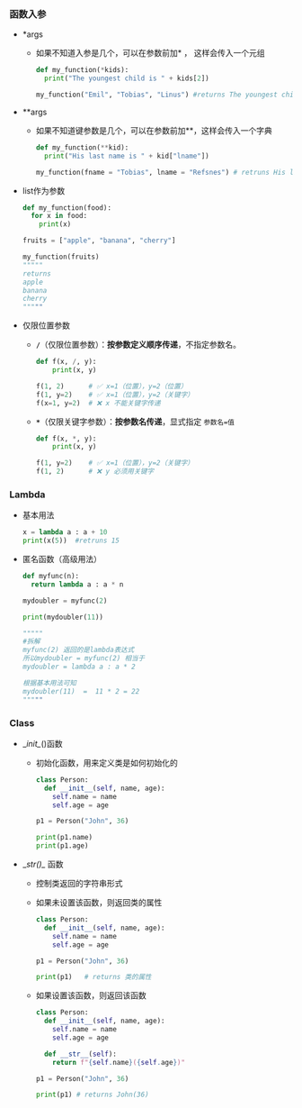### 函数入参

- *args

  - 如果不知道入参是几个，可以在参数前加* ， 这样会传入一个元组

    ```python
    def my_function(*kids):
      print("The youngest child is " + kids[2])
    
    my_function("Emil", "Tobias", "Linus") #returns The youngest child is Linus
    ```

- **args

  - 如果不知道键参数是几个，可以在参数前加**，这样会传入一个字典

    ```python
    def my_function(**kid):
      print("His last name is " + kid["lname"])
    
    my_function(fname = "Tobias", lname = "Refsnes") # retruns His last name is Refsnes
    ```

- list作为参数

  ```python
  def my_function(food):
    for x in food:
      print(x)
  
  fruits = ["apple", "banana", "cherry"]
  
  my_function(fruits) 
  """""
  returns
  apple
  banana
  cherry
  """""
  ```

  

- 仅限位置参数

  - **`/`**（仅限位置参数）：**按参数定义顺序传递**，不指定参数名。

    ```python
    def f(x, /, y):
        print(x, y)
    
    f(1, 2)      # ✅ x=1（位置），y=2（位置）
    f(1, y=2)    # ✅ x=1（位置），y=2（关键字）
    f(x=1, y=2)  # ❌ x 不能关键字传递
    ```

  - **`*`**（仅限关键字参数）：**按参数名传递**，显式指定 `参数名=值`

    ```python
    def f(x, *, y):
        print(x, y)
    
    f(1, y=2)    # ✅ x=1（位置），y=2（关键字）
    f(1, 2)      # ❌ y 必须用关键字
    ```

### Lambda

- 基本用法

  ```python
  x = lambda a : a + 10
  print(x(5))  #retruns 15
  ```

- 匿名函数（高级用法）

  ```python
  def myfunc(n):
    return lambda a : a * n
  
  mydoubler = myfunc(2)
  
  print(mydoubler(11))
  
  """""
  #拆解
  myfunc(2) 返回的是lambda表达式
  所以mydoubler = myfunc(2) 相当于
  mydoubler = lambda a : a * 2
  
  根据基本用法可知
  mydoubler(11)  =  11 * 2 = 22
  """""
  ```

  

### Class

- \__init\__()函数

  - 初始化函数，用来定义类是如何初始化的

    ```python
    class Person:
      def __init__(self, name, age):
        self.name = name
        self.age = age
    
    p1 = Person("John", 36)
    
    print(p1.name)
    print(p1.age)
    ```

- \__str()\__ 函数

  - 控制类返回的字符串形式

  - 如果未设置该函数，则返回类的属性

    ```python
    class Person:
      def __init__(self, name, age):
        self.name = name
        self.age = age
    
    p1 = Person("John", 36)
    
    print(p1)   # returns 类的属性
    ```

  - 如果设置该函数，则返回该函数

    ```python
    class Person:
      def __init__(self, name, age):
        self.name = name
        self.age = age
    
      def __str__(self):
        return f"{self.name}({self.age})"
    
    p1 = Person("John", 36)
    
    print(p1) # returns John(36)
    ```

    